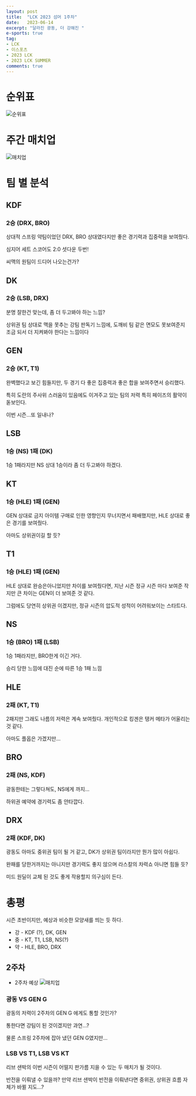 ```yaml
---
layout: post
title:  "LCK 2023 섬머 1주차"
date:   2023-06-14
excerpt: "달라진 광동, 더 강해진 "
e-sports: true
tag:
- LCK
- 이스포츠
- 2023 LCK
- 2023 LCK SUMMER
comments: true
---
```


# 순위표

![순위표](../img/2023/lck/summer_week1.jpg)

# 주간 매치업

![매치업](../img/2023/lck/summer_week1_matchup.png)

# 팀 별 분석

## KDF

### 2승 (DRX, BRO)

상대적 스프링 약팀이었던 DRX, BRO 상대였다지만 좋은 경기력과 집중력을 보여줬다.

심지어 세트 스코어도 2:0 셧다운 두번!

씨맥의 원팀이 드디어 나오는건가?

## DK

### 2승 (LSB, DRX)

분명 잘한건 맞는데, 좀 더 두고봐야 하는 느낌?

상위권 팀 상대로 맥을 못추는 강팀 판독기 느낌에, 도깨비 팀 같은 면모도 못보여준지 조금 되서 더 지켜봐야 한다는 느낌이다

## GEN

### 2승 (KT, T1)

완벽했다고 보긴 힘들지만, 두 경기 다 좋은 집중력과 좋은 합을 보여주면서 승리했다.

특히 도란의 주사위 스러움이 있음에도 이겨주고 있는 팀의 저력 특히 페이즈의 활약이 돋보인다.

이번 시즌...또 일내나?

## LSB

### 1승 (NS) 1패 (DK)

1승 1패라지만 NS 상대 1승이라 좀 더 두고봐야 하겠다.

## KT

### 1승 (HLE) 1패 (GEN)

GEN 상대로 금지 아이템 구매로 인한 영향인지 무너지면서 패배했지만, HLE 상대로 좋은 경기를 보여줬다.

아마도 상위권이길 할 듯?


## T1

### 1승 (HLE) 1패 (GEN)

HLE 상대로 완승은아니었지만 차이를 보여줬다면, 지난 시즌 정규 시즌 마다 보여준 작지만 큰 차이는 GEN이 더 보여준 것 같다.

그럼에도 당연히 상위권 이겠지만, 정규 시즌의 압도적 성적이 어려워보이는 스타트다.

## NS

### 1승 (BRO) 1패 (LSB)

1승 1패라지만, BRO한게 이긴 거다.

승리 당한 느낌에 대진 순에 따른 1승 1패 느낌

## HLE

### 2패 (KT, T1)

2패지만 그래도 나름의 저력은 계속 보여줬다.
개인적으로 킹겐은 탱커 메타가 어울리는 것 같다.

아마도 플옵은 가겠지만...

## BRO

### 2패 (NS, KDF)

광동한테는 그렇다쳐도, NS에게 까지...

하위권 예약에 경기력도 좀 안타깝다.

## DRX

### 2패 (KDF, DK)

광동도 아마도 중위권 팀이 될 거 같고, DK가 상위권 팀이라지만 뭔가 많이 아쉽다.

완패를 당한거까지는 아니지만 경기력도 좋지 않으며 라스칼의 차력쇼 아니면 힘들 듯?

미드 원딜이 교체 된 것도 좋게 작용할지 의구심이 든다.

# 총평

시즌 초반이지만, 예상과 비슷한 모양새를 띄는 듯 하다.

* 강 - KDF (?), DK, GEN
* 중 - KT, T1, LSB, NS(?)
* 약 - HLE, BRO, DRX


## 2주차

* 2주차 예상
    ![매치업](../img/2023/lck/summer_week2_matchup.png)

### 광동 VS GEN G

광동의 저력이 2주차의 GEN G 에게도 통할 것인가?

통한다면 강팀이 된 것이겠지만 과연...?

물론 스프링 2주차에 잡아 냈던 GEN G였지만...

### LSB VS T1, LSB VS KT

리브 샌박의 이번 시즌이 어떨지 판가름 지을 수 있는 두 매치가 될 것이다.

반전을 이뤄낼 수 있을까? 만약 리브 샌박이 반전을 이뤄낸다면 중위권, 상위권 흐름 자체가 바뀔 지도...?